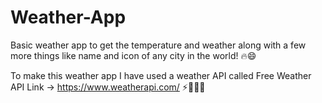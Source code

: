 # Weather-App
Basic weather app to get the temperature and weather along with a few more things like name and icon of any city in the world! 🔥😄

To make this weather app I have used a weather API called Free Weather API Link -> https://www.weatherapi.com/ ⚡👨🏻‍💻
